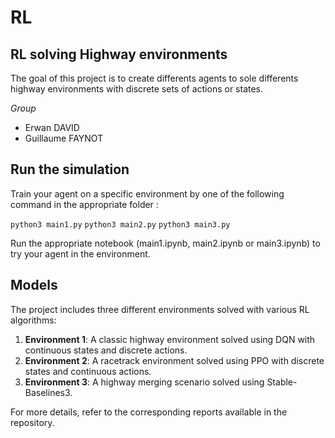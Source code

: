 # RL
## RL solving Highway environments

The goal of this project is to create differents agents to sole differents highway environments with discrete sets of actions or states.

*Group*
- Erwan DAVID
- Guillaume FAYNOT

## Run the simulation 

Train your agent on a specific environment by one of the following command in the appropriate folder :

`python3 main1.py`
`python3 main2.py`
`python3 main3.py`

Run the appropriate notebook (main1.ipynb, main2.ipynb or main3.ipynb) to try your agent in the environment.

## Models

The project includes three different environments solved with various RL algorithms:

1. **Environment 1**: A classic highway environment solved using DQN with continuous states and discrete actions.
2. **Environment 2**: A racetrack environment solved using PPO with discrete states and continuous actions.
3. **Environment 3**: A highway merging scenario solved using Stable-Baselines3.

For more details, refer to the corresponding reports available in the repository.